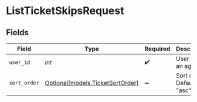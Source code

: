 # ListTicketSkipsRequest


## Fields

| Field                                                            | Type                                                             | Required                                                         | Description                                                      | Example                                                          |
| ---------------------------------------------------------------- | ---------------------------------------------------------------- | ---------------------------------------------------------------- | ---------------------------------------------------------------- | ---------------------------------------------------------------- |
| `user_id`                                                        | *int*                                                            | :heavy_check_mark:                                               | User ID of an agent                                              | 35436                                                            |
| `sort_order`                                                     | [Optional[models.TicketSortOrder]](../models/ticketsortorder.md) | :heavy_minus_sign:                                               | Sort order. Defaults to "asc"                                    |                                                                  |